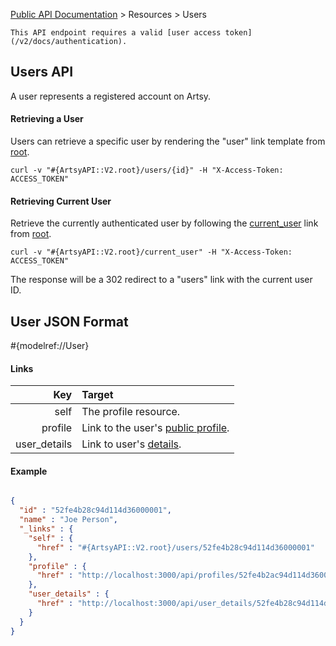 [Public API Documentation](/v2) &gt; Resources &gt; Users

``` alert[info]
This API endpoint requires a valid [user access token](/v2/docs/authentication).
```

## Users API

A user represents a registered account on Artsy.

#### Retrieving a User

Users can retrieve a specific user by rendering the "user" link template from [root](#{ArtsyAPI::V2.root}).

```
curl -v "#{ArtsyAPI::V2.root}/users/{id}" -H "X-Access-Token: ACCESS_TOKEN"
```

#### Retrieving Current User

Retrieve the currently authenticated user by following the [current_user](#{ArtsyAPI::V2.root}/current_user) link from [root](#{ArtsyAPI::V2.root}).

```
curl -v "#{ArtsyAPI::V2.root}/current_user" -H "X-Access-Token: ACCESS_TOKEN"
```

The response will be a 302 redirect to a "users" link with the current user ID.

## User JSON Format

#{modelref://User}

#### Links

Key        | Target                                               |
----------:|:-----------------------------------------------------|
self       | The profile resource.                                |
profile    | Link to the user's [public profile](/v2/docs/profiles). |
user_details  | Link to user's [details](/v2/docs/user_details).     |

#### Example

``` json

{
  "id" : "52fe4b28c94d114d36000001",
  "name" : "Joe Person",
  "_links" : {
    "self" : {
      "href" : "#{ArtsyAPI::V2.root}/users/52fe4b28c94d114d36000001"
    },
    "profile" : {
      "href" : "http://localhost:3000/api/profiles/52fe4b2ac94d114d36000005"
    },
    "user_details" : {
      "href" : "http://localhost:3000/api/user_details/52fe4b28c94d114d36000001"
    }
  }
}
```

